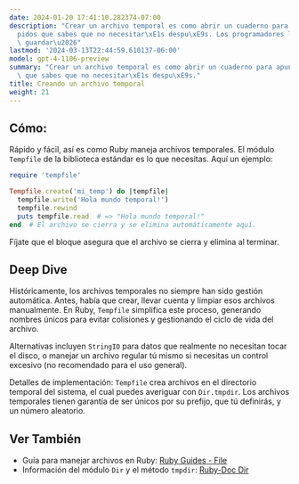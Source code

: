 ```yaml
---
date: 2024-01-20 17:41:10.282374-07:00
description: "Crear un archivo temporal es como abrir un cuaderno para apuntes r\xE1\
  pidos que sabes que no necesitar\xE1s despu\xE9s. Los programadores lo hacen para\
  \ guardar\u2026"
lastmod: '2024-03-13T22:44:59.610137-06:00'
model: gpt-4-1106-preview
summary: "Crear un archivo temporal es como abrir un cuaderno para apuntes r\xE1pidos\
  \ que sabes que no necesitar\xE1s despu\xE9s."
title: Creando un archivo temporal
weight: 21
---
```


## Cómo:
Rápido y fácil, así es como Ruby maneja archivos temporales. El módulo `Tempfile` de la biblioteca estándar es lo que necesitas. Aquí un ejemplo:

```Ruby
require 'tempfile'

Tempfile.create('mi_temp') do |tempfile|
  tempfile.write('Hola mundo temporal!')
  tempfile.rewind
  puts tempfile.read  # => "Hola mundo temporal!"
end  # El archivo se cierra y se elimina automáticamente aquí.
```

Fíjate que el bloque asegura que el archivo se cierra y elimina al terminar.

## Deep Dive
Históricamente, los archivos temporales no siempre han sido gestión automática. Antes, había que crear, llevar cuenta y limpiar esos archivos manualmente. En Ruby, `Tempfile` simplifica este proceso, generando nombres únicos para evitar colisiones y gestionando el ciclo de vida del archivo.

Alternativas incluyen `StringIO` para datos que realmente no necesitan tocar el disco, o manejar un archivo regular tú mismo si necesitas un control excesivo (no recomendado para el uso general).

Detalles de implementación: `Tempfile` crea archivos en el directorio temporal del sistema, el cual puedes averiguar con `Dir.tmpdir`. Los archivos temporales tienen garantía de ser únicos por su prefijo, que tú definirás, y un número aleatorio.

## Ver También
- Guía para manejar archivos en Ruby: [Ruby Guides - File](https://www.rubyguides.com/2015/05/working-with-files-ruby/)
- Información del módulo `Dir` y el método `tmpdir`: [Ruby-Doc Dir](https://ruby-doc.org/core/Dir.html)
